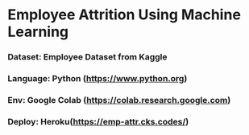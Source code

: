 # Employee Attrition Using Machine Learning
### Dataset: Employee Dataset from Kaggle
### Language: Python (https://www.python.org)
### Env: Google Colab (https://colab.research.google.com)
### Deploy: Heroku(https://emp-attr.cks.codes/)
